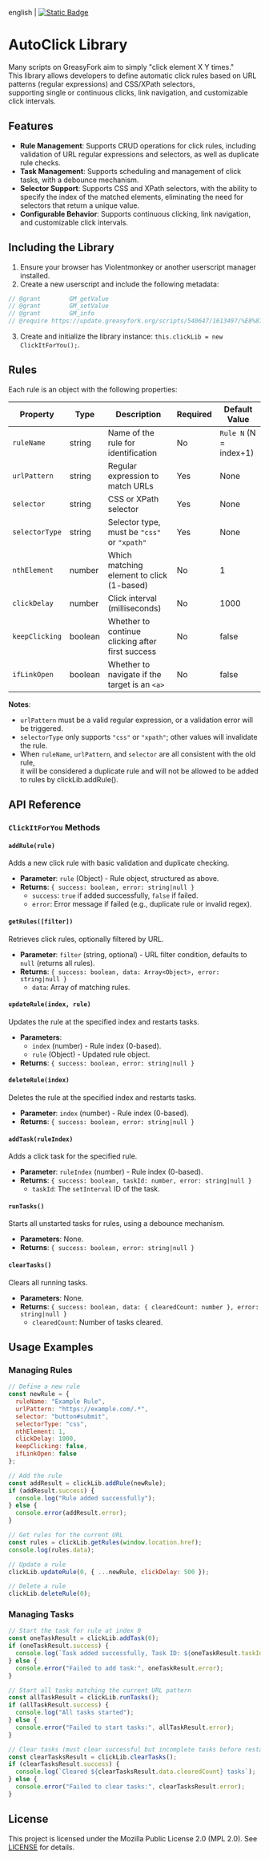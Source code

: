 english | [![Static Badge](https://img.shields.io/badge/lang-zh_tw-green)](https://github.com/Max46656/EverythingInGreasyFork/tree/main/%E7%9C%81%E5%8A%9B/AutoClickElementLib/README.zh-Hant.md)
# AutoClick Library

Many scripts on GreasyFork aim to simply "click element X Y times."  
This library allows developers to define automatic click rules based on URL patterns (regular expressions) and CSS/XPath selectors,  
supporting single or continuous clicks, link navigation, and customizable click intervals.

## Features

- **Rule Management**: Supports CRUD operations for click rules, including validation of URL regular expressions and selectors, as well as duplicate rule checks.
- **Task Management**: Supports scheduling and management of click tasks, with a debounce mechanism.
- **Selector Support**: Supports CSS and XPath selectors, with the ability to specify the index of the matched elements, eliminating the need for selectors that return a unique value.
- **Configurable Behavior**: Supports continuous clicking, link navigation, and customizable click intervals.

## Including the Library

1. Ensure your browser has Violentmonkey or another userscript manager installed.
2. Create a new userscript and include the following metadata:
```JavaScript
// @grant        GM_getValue
// @grant        GM_setValue
// @grant        GM_info
// @require https://update.greasyfork.org/scripts/540647/1613497/%E8%87%AA%E5%8B%95%E9%BB%9E%E9%81%B8%E5%85%83%E7%B4%A0%E5%87%BD%E5%BC%8F%E5%BA%AB.js
```
3. Create and initialize the library instance: `this.clickLib = new ClickItForYou();`.

## Rules

Each rule is an object with the following properties:

| Property        | Type    | Description                                      | Required | Default Value        |
|-----------------|---------|--------------------------------------------------|----------|----------------------|
| `ruleName`      | string  | Name of the rule for identification              | No       | `Rule N` (N = index+1) |
| `urlPattern`    | string  | Regular expression to match URLs                 | Yes      | None                 |
| `selector`      | string  | CSS or XPath selector                            | Yes      | None                 |
| `selectorType`  | string  | Selector type, must be `"css"` or `"xpath"`      | Yes      | None                 |
| `nthElement`    | number  | Which matching element to click (1-based)        | No       | 1                    |
| `clickDelay`    | number  | Click interval (milliseconds)                    | No       | 1000                 |
| `keepClicking`  | boolean | Whether to continue clicking after first success | No       | false                |
| `ifLinkOpen`    | boolean | Whether to navigate if the target is an `<a>`    | No       | false                |

**Notes**:
- `urlPattern` must be a valid regular expression, or a validation error will be triggered.
- `selectorType` only supports `"css"` or `"xpath"`; other values will invalidate the rule.
- When `ruleName`, `urlPattern`, and `selector` are all consistent with the old rule,  
  it will be considered a duplicate rule and will not be allowed to be added to rules by clickLib.addRule().
## API Reference

### `ClickItForYou` Methods

#### `addRule(rule)`
Adds a new click rule with basic validation and duplicate checking.
- **Parameter**: `rule` (Object) - Rule object, structured as above.
- **Returns**: `{ success: boolean, error: string|null }`
  - `success`: `true` if added successfully, `false` if failed.
  - `error`: Error message if failed (e.g., duplicate rule or invalid regex).

#### `getRules([filter])`
Retrieves click rules, optionally filtered by URL.
- **Parameter**: `filter` (string, optional) - URL filter condition, defaults to `null` (returns all rules).
- **Returns**: `{ success: boolean, data: Array<Object>, error: string|null }`
  - `data`: Array of matching rules.

#### `updateRule(index, rule)`
Updates the rule at the specified index and restarts tasks.
- **Parameters**:
  - `index` (number) - Rule index (0-based).
  - `rule` (Object) - Updated rule object.
- **Returns**: `{ success: boolean, error: string|null }`

#### `deleteRule(index)`
Deletes the rule at the specified index and restarts tasks.
- **Parameter**: `index` (number) - Rule index (0-based).
- **Returns**: `{ success: boolean, error: string|null }`

#### `addTask(ruleIndex)`
Adds a click task for the specified rule.
- **Parameter**: `ruleIndex` (number) - Rule index (0-based).
- **Returns**: `{ success: boolean, taskId: number, error: string|null }`
  - `taskId`: The `setInterval` ID of the task.

#### `runTasks()`
Starts all unstarted tasks for rules, using a debounce mechanism.
- **Parameters**: None.
- **Returns**: `{ success: boolean, error: string|null }`

#### `clearTasks()`
Clears all running tasks.
- **Parameters**: None.
- **Returns**: `{ success: boolean, data: { clearedCount: number }, error: string|null }`
  - `clearedCount`: Number of tasks cleared.

## Usage Examples
### Managing Rules

```JavaScript
// Define a new rule
const newRule = {
  ruleName: "Example Rule",
  urlPattern: "https://example.com/.*",
  selector: "button#submit",
  selectorType: "css",
  nthElement: 1,
  clickDelay: 1000,
  keepClicking: false,
  ifLinkOpen: false
};

// Add the rule
const addResult = clickLib.addRule(newRule);
if (addResult.success) {
  console.log("Rule added successfully");
} else {
  console.error(addResult.error);
}

// Get rules for the current URL
const rules = clickLib.getRules(window.location.href);
console.log(rules.data);

// Update a rule
clickLib.updateRule(0, { ...newRule, clickDelay: 500 });

// Delete a rule
clickLib.deleteRule(0);
```

### Managing Tasks

```JavaScript
// Start the task for rule at index 0
const oneTaskResult = clickLib.addTask(0);
if (oneTaskResult.success) {
  console.log(`Task added successfully, Task ID: ${oneTaskResult.taskId}`);
} else {
  console.error("Failed to add task:", oneTaskResult.error);
}

// Start all tasks matching the current URL pattern
const allTaskResult = clickLib.runTasks();
if (allTaskResult.success) {
  console.log("All tasks started");
} else {
  console.error("Failed to start tasks:", allTaskResult.error);
}

// Clear tasks (must clear successful but incomplete tasks before restarting)
const clearTasksResult = clickLib.clearTasks();
if (clearTasksResult.success) {
  console.log(`Cleared ${clearTasksResult.data.clearedCount} tasks`);
} else {
  console.error("Failed to clear tasks:", clearTasksResult.error);
}
```

## License
This project is licensed under the Mozilla Public License 2.0 (MPL 2.0). See [LICENSE](https://www.mozilla.org/en-US/MPL/2.0/) for details.
